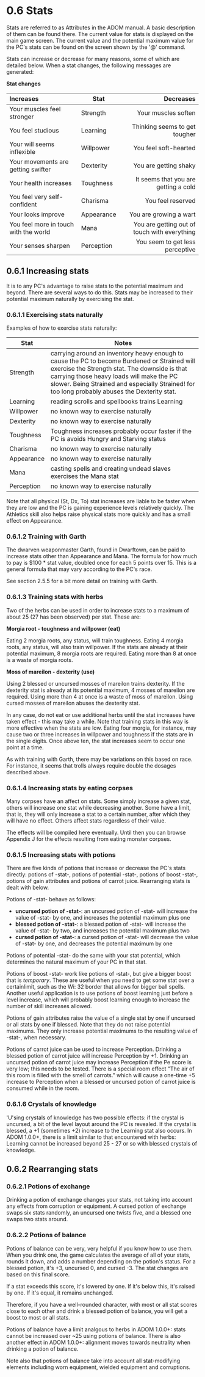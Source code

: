 # 0.6 Stats

Stats are referred to as Attributes in the ADOM manual. A basic description of them can be found there. The current value for stats is displayed on the main game screen. The current value and the potential maximum value for the PC's stats can be found on the screen shown by the '@' command.

Stats can increase or decrease for many reasons, some of which are detailed below. When a stat changes, the following messages are generated:

**Stat changes**

Increases | Stat | Decreases
:--- | --- | ---:
Your muscles feel stronger | Strength | Your muscles soften
You feel studious | Learning | Thinking seems to get tougher
Your will seems inflexible | Willpower | You feel soft-hearted
Your movements are getting swifter | Dexterity | You are getting shaky
Your health increases | Toughness | It seems that you are getting a cold
You feel very self-confident | Charisma | You feel reserved
Your looks improve | Appearance | You are growing a wart
You feel more in touch with the world | Mana | You are getting out of touch with everything
Your senses sharpen | Perception | You seem to get less perceptive

## 0.6.1 Increasing stats

It is to any PC's advantage to raise stats to the potential maximum and beyond. There are several ways to do this. Stats may be increased to their potential maximum naturally by exercising the stat.

### 0.6.1.1 Exercising stats naturally

Examples of how to exercise stats naturally:

Stat | Notes
--- | ---
Strength | carrying around an inventory heavy enough to cause the PC to become Burdened or Strained will exercise the Strength stat. The downside is that carrying those heavy loads will make the PC slower. Being Strained and especially Strained! for too long probably abuses the Dexterity stat.
Learning | reading scrolls and spellbooks trains Learning
Willpower | no known way to exercise naturally
Dexterity | no known way to exercise naturally
Toughness | Toughness increases probably occur faster if the PC is avoids Hungry and Starving status
Charisma | no known way to exercise naturally
Appearance | no known way to exercise naturally
Mana | casting spells and creating undead slaves exercises the Mana stat
Perception | no known way to exercise naturally

Note that all physical (St, Dx, To) stat increases are liable to be faster when they are low and the PC is gaining experience levels relatively quickly. The Athletics skill also helps raise physical stats more quickly and has a small effect on Appearance.

### 0.6.1.2 Training with Garth

The dwarven weaponmaster Garth, found in Dwarftown, can be paid to increase stats other than Appearance and Mana. The formula for how much to pay is $100 * stat value, doubled once for each 5 points over 15. This is a general formula that may vary according to the PC's race.

See section 2.5.5 for a bit more detail on training with Garth.

### 0.6.1.3 Training stats with herbs

Two of the herbs can be used in order to increase stats to a maximum of about 25 (27 has been observed) per stat. These are:

**Morgia root - toughness and willpower (eat)**

Eating 2 morgia roots, any status, will train toughness. Eating 4 morgia roots, any status, will also train willpower. If the stats are already at their potential maximum, 8 morgia roots are required.  Eating more than 8 at once is a waste of morgia roots.

**Moss of mareilon - dexterity (use)**

Using 2 blessed or uncursed mosses of mareilon trains dexterity. If the dexterity stat is already at its potential maximum, 4 mosses of mareilon are required. Using more than 4 at once is a waste of moss of mareilon.  Using cursed mosses of mareilon abuses the dexterity stat.

In any case, do not eat or use additional herbs until the stat increases have taken effect - this may take a while.  Note that training stats in this way is more effective when the stats are low.  Eating four morgia, for instance, may cause two or three increases in willpower and toughness if the stats are in the single digits.  Once above ten, the stat increases seem to occur one point at a time.

As with training with Garth, there may be variations on this based on race.  For instance, it seems that trolls always require double the dosages described above.

### 0.6.1.4 Increasing stats by eating corpses

Many corpses have an affect on stats. Some simply increase a given stat, others will increase one stat while decreasing another. Some have a limit, that is, they will only increase a stat to a certain number, after which they will have no effect. Others affect stats regardless of their value.

The effects will be compiled here eventually. Until then you can browse Appendix J for the effects resulting from eating monster corpses.

### 0.6.1.5 Increasing stats with potions

There are five kinds of potions that increase or decrease the PC's stats directly: potions of -stat-, potions of potential -stat-, potions of boost -stat-, potions of gain attributes and potions of carrot juice. Rearranging stats is dealt with below.

Potions of -stat- behave as follows:

* **uncursed potion of -stat-**: an uncursed potion of -stat- will increase the value of -stat- by one, and increases the potential maximum plus one
* **blessed potion of -stat-**: a blessed potion of -stat- will increase the value of -stat- by two, and increases the potential maximum plus two
* **cursed potion of -stat-**: a cursed potion of -stat- will decrease the value of -stat- by one, and decreases the potential maximum by one

Potions of potential -stat- do the same with your stat potential, which determines the natural maximum of your PC in that stat.

Potions of boost -stat- work like potions of -stat-, but give a bigger boost that is *temporary*. These are useful when you need to get some stat over a certainlimit, such as the Wi: 32 border that allows for bigger ball spells.  Another useful application is to use potions of boost learning just before a level increase, which will probably boost learning enough to increase the number of skill increases allowed. 

Potions of gain attributes raise the value of a single stat by one if uncursed or all stats by one if blessed. Note that they do not raise potential maximums. They only increase potential maximums to the resulting value of -stat-, when necessary.

Potions of carrot juice can be used to increase Perception. Drinking a blessed potion of carrot juice will increase Perception by +1. Drinking an uncursed potion of carrot juice may increase Perception if the Pe score is very low; this needs to be tested. There is a special room effect "The air of this room is filled with the smell of carrots." which will cause a one-time +5 increase to Perception when a blessed or uncursed potion of carrot juice is consumed while in the room.

### 0.6.1.6 Crystals of knowledge

'U'sing crystals of knowledge has two possible effects: if the crystal is uncursed, a bit of the level layout around the PC is revealed.  If the crystal is blessed, a +1 (sometimes +2) increase to the Learning stat also occurs.  In ADOM 1.0.0+, there is a limit similar to that encountered with herbs: Learning cannot be increased beyond 25 - 27 or so with blessed crystals of knowledge.

## 0.6.2 Rearranging stats

### 0.6.2.1 Potions of exchange

Drinking a potion of exchange changes your stats, not taking into account any effects from corruption or equipment. A cursed potion of exchange swaps six stats randomly, an uncursed one twists five, and a blessed one swaps two stats around.

### 0.6.2.2 Potions of balance

Potions of balance can be very, very helpful if you know how to use them. When you drink one, the game calculates the average of all of your stats, rounds it down, and adds a number depending on the potion's status. For a blessed potion, it's +3, uncursed 0, and cursed -3. The stat changes are based on this final score.

If a stat exceeds this score, it's lowered by one. If it's below this, it's raised by one. If it's equal, it remains unchanged.

Therefore, if you have a well-rounded character, with most or all stat scores close to each other and drink a blessed potion of balance, you will get a boost to most or all stats.

Potions of balance have a limit analgous to herbs in ADOM 1.0.0+: stats cannot be increased over ~25 using potions of balance.  There is also another effect in ADOM 1.0.0+: alignment moves towards neutrality when drinking a potion of balance.

Note also that potions of balance take into account all stat-modifying elements including worn equipment, wielded equipment and corruptions.